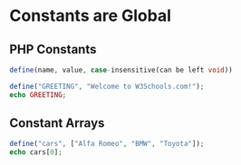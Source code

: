 # Constants are Global

## PHP Constants

```php
define(name, value, case-insensitive(can be left void))
```

```php
define("GREETING", "Welcome to W3Schools.com!");
echo GREETING;
```

## Constant Arrays

```php
define("cars", ["Alfa Romeo", "BMW", "Toyota"]);
echo cars[0];
```